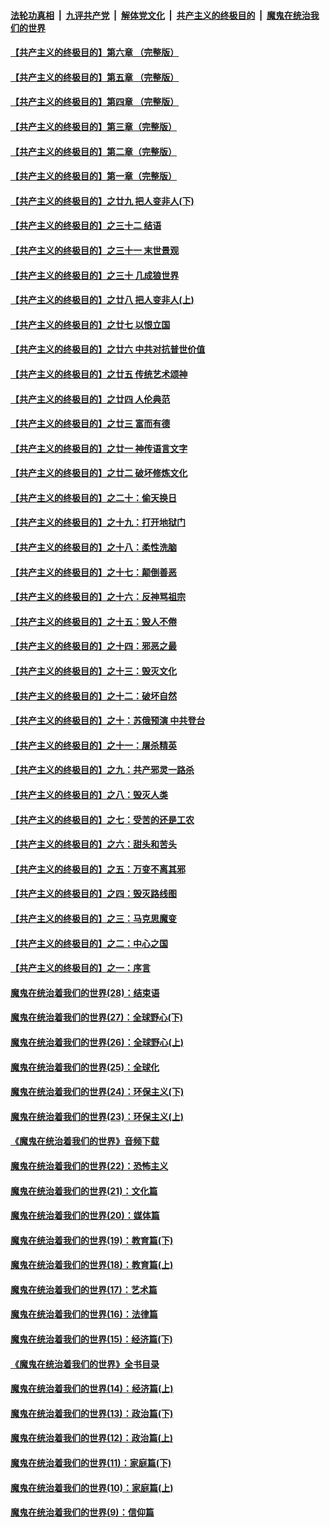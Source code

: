 ####  [法轮功真相](../../../../basic/blob/master/README.md?t=04172330) &nbsp;|&nbsp; [九评共产党](../../../../9ping.md/blob/master/README.md?t=04172330) &nbsp;|&nbsp; [解体党文化](../../../../jtdwh.md/blob/master/README.md?t=04172330)  &nbsp;|&nbsp; [共产主义的终极目的](../../../../gczydzjmd.md/blob/master/README.md?t=04172330) &nbsp;|&nbsp; [魔鬼在统治我们的世界](../../../../mgztzwmdsj.md/blob/master/README.md?t=04172330) 

#### [【共产主义的终极目的】第六章 （完整版）](../pages/nsc422/n11428913.md?t=04172330) 

#### [【共产主义的终极目的】第五章 （完整版）](../pages/nsc422/n11428912.md?t=04172330) 

#### [【共产主义的终极目的】第四章 （完整版）](../pages/nsc422/n11428907.md?t=04172330) 

#### [【共产主义的终极目的】第三章（完整版）](../pages/nsc422/n11428848.md?t=04172330) 

#### [【共产主义的终极目的】第二章（完整版）](../pages/nsc422/n11428831.md?t=04172330) 

#### [【共产主义的终极目的】第一章（完整版）](../pages/nsc422/n11417651.md?t=04172330) 

#### [【共产主义的终极目的】之廿九 把人变非人(下)](../pages/nsc422/n11344140.md?t=04172330) 

#### [【共产主义的终极目的】之三十二 结语](../pages/nsc422/n11360535.md?t=04172330) 

#### [【共产主义的终极目的】之三十一 末世景观](../pages/nsc422/n11351129.md?t=04172330) 

#### [【共产主义的终极目的】之三十 几成狼世界](../pages/nsc422/n11348280.md?t=04172330) 

#### [【共产主义的终极目的】之廿八 把人变非人(上)](../pages/nsc422/n11340492.md?t=04172330) 

#### [【共产主义的终极目的】之廿七 以恨立国](../pages/nsc422/n11336944.md?t=04172330) 

#### [【共产主义的终极目的】之廿六 中共对抗普世价值](../pages/nsc422/n11324785.md?t=04172330) 

#### [【共产主义的终极目的】之廿五 传统艺术颂神](../pages/nsc422/n11296396.md?t=04172330) 

#### [【共产主义的终极目的】之廿四 人伦典范](../pages/nsc422/n11296397.md?t=04172330) 

#### [【共产主义的终极目的】之廿三 富而有德](../pages/nsc422/n11283598.md?t=04172330) 

#### [【共产主义的终极目的】之廿一 神传语言文字](../pages/nsc422/n11263265.md?t=04172330) 

#### [【共产主义的终极目的】之廿二 破坏修炼文化](../pages/nsc422/n11245728.md?t=04172330) 

#### [【共产主义的终极目的】之二十：偷天换日](../pages/nsc422/n11238846.md?t=04172330) 

#### [【共产主义的终极目的】之十九：打开地狱门](../pages/nsc422/n11206376.md?t=04172330) 

#### [【共产主义的终极目的】之十八：柔性洗脑](../pages/nsc422/n11199994.md?t=04172330) 

#### [【共产主义的终极目的】之十七：颠倒善恶](../pages/nsc422/n11179782.md?t=04172330) 

#### [【共产主义的终极目的】之十六：反神骂祖宗](../pages/nsc422/n11166798.md?t=04172330) 

#### [【共产主义的终极目的】之十五：毁人不倦](../pages/nsc422/n11166792.md?t=04172330) 

#### [【共产主义的终极目的】之十四：邪恶之最](../pages/nsc422/n11150249.md?t=04172330) 

#### [【共产主义的终极目的】之十三：毁灭文化](../pages/nsc422/n11135227.md?t=04172330) 

#### [【共产主义的终极目的】之十二：破坏自然](../pages/nsc422/n11135214.md?t=04172330) 

#### [【共产主义的终极目的】之十：苏俄预演 中共登台](../pages/nsc422/n11118424.md?t=04172330) 

#### [【共产主义的终极目的】之十一：屠杀精英](../pages/nsc422/n11118442.md?t=04172330) 

#### [【共产主义的终极目的】之九：共产邪灵一路杀](../pages/nsc422/n11114139.md?t=04172330) 

#### [【共产主义的终极目的】之八：毁灭人类](../pages/nsc422/n11108503.md?t=04172330) 

#### [【共产主义的终极目的】之七：受苦的还是工农](../pages/nsc422/n11101809.md?t=04172330) 

#### [【共产主义的终极目的】之六：甜头和苦头](../pages/nsc422/n11096971.md?t=04172330) 

#### [【共产主义的终极目的】之五：万变不离其邪](../pages/nsc422/n11091285.md?t=04172330) 

#### [【共产主义的终极目的】之四：毁灭路线图](../pages/nsc422/n11086284.md?t=04172330) 

#### [【共产主义的终极目的】之三：马克思魔变](../pages/nsc422/n11061941.md?t=04172330) 

#### [【共产主义的终极目的】之二：中心之国](../pages/nsc422/n11047728.md?t=04172330) 

#### [【共产主义的终极目的】之一：序言](../pages/nsc422/n11086077.md?t=04172330) 

#### [魔鬼在统治着我们的世界(28)：结束语](../pages/nsc422/n10936246.md?t=04172330) 

#### [魔鬼在统治着我们的世界(27)：全球野心(下)](../pages/nsc422/n10928319.md?t=04172330) 

#### [魔鬼在统治着我们的世界(26)：全球野心(上)](../pages/nsc422/n10900318.md?t=04172330) 

#### [魔鬼在统治着我们的世界(25)：全球化](../pages/nsc422/n10788205.md?t=04172330) 

#### [魔鬼在统治着我们的世界(24)：环保主义(下)](../pages/nsc422/n10695307.md?t=04172330) 

#### [魔鬼在统治着我们的世界(23)：环保主义(上)](../pages/nsc422/n10688613.md?t=04172330) 

#### [《魔鬼在统治着我们的世界》音频下载](../pages/nsc422/n10635553.md?t=04172330) 

#### [魔鬼在统治着我们的世界(22)：恐怖主义](../pages/nsc422/n10614727.md?t=04172330) 

#### [魔鬼在统治着我们的世界(21)：文化篇](../pages/nsc422/n10597706.md?t=04172330) 

#### [魔鬼在统治着我们的世界(20)：媒体篇](../pages/nsc422/n10586579.md?t=04172330) 

#### [魔鬼在统治着我们的世界(19)：教育篇(下)](../pages/nsc422/n10564808.md?t=04172330) 

#### [魔鬼在统治着我们的世界(18)：教育篇(上)](../pages/nsc422/n10526970.md?t=04172330) 

#### [魔鬼在统治着我们的世界(17)：艺术篇](../pages/nsc422/n10499093.md?t=04172330) 

#### [魔鬼在统治着我们的世界(16)：法律篇](../pages/nsc422/n10485969.md?t=04172330) 

#### [魔鬼在统治着我们的世界(15)：经济篇(下)](../pages/nsc422/n10469975.md?t=04172330) 

#### [《魔鬼在统治着我们的世界》全书目录](../pages/nsc422/n10464261.md?t=04172330) 

#### [魔鬼在统治着我们的世界(14)：经济篇(上)](../pages/nsc422/n10457370.md?t=04172330) 

#### [魔鬼在统治着我们的世界(13)：政治篇(下)](../pages/nsc422/n10448270.md?t=04172330) 

#### [魔鬼在统治着我们的世界(12)：政治篇(上)](../pages/nsc422/n10444576.md?t=04172330) 

#### [魔鬼在统治着我们的世界(11)：家庭篇(下)](../pages/nsc422/n10440961.md?t=04172330) 

#### [魔鬼在统治着我们的世界(10)：家庭篇(上)](../pages/nsc422/n10435448.md?t=04172330) 

#### [魔鬼在统治着我们的世界(9)：信仰篇](../pages/nsc422/n10432159.md?t=04172330) 

